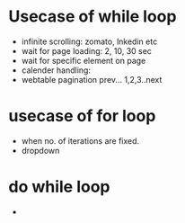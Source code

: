 # Usecase of while loop
- infinite scrolling: zomato, lnkedin etc
- wait for page loading: 2, 10, 30 sec
- wait for specific element on page
- calender handling: 
- webtable pagination prev... 1,2,3..next

# usecase of for loop
- when no. of iterations are fixed.
- dropdown


# do while loop
-  